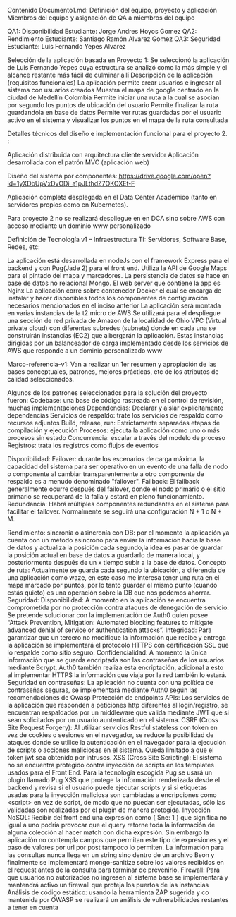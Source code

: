 Contenido Documento1.md:
Definición del equipo, proyecto y aplicación
Miembros del equipo y asignación de QA a miembros del equipo

QA1: 	Disponibilidad  			Estudiante: Jorge Andres Hoyos Gomez
		QA2: 	Rendimiento			Estudiante: Santiago Ramón Alvarez Gomez
		QA3: 	Seguridad			Estudiante: Luis Fernando Yepes Alvarez

Selección de la aplicación basada en Proyecto 1: 
Se seleccionó la aplicación de Luis Fernando Yepes cuya estructura se analizó como la más simple y el alcance restante más fácil de culminar allí
Descripción de la aplicación (requisitos funcionales)
La aplicación permite crear usuarios e ingresar al sistema con usuarios creados
Muestra el mapa de google centrado en la ciudad de Medellín Colombia
Permite iniciar una ruta a la cual se asocian por segundo los puntos de ubicación del usuario
Permite finalizar la ruta guardandola en base de datos
Permite ver rutas guardadas por el usuario activo en el sistema y visualizar los puntos en el mapa de la ruta consultada

Detalles técnicos del diseño e implementación funcional para el proyecto 2. : 

Aplicación distribuida con arquitectura cliente servidor
Aplicación desarrollada con el patrón MVC (aplicación web)

Diseño del sistema por componentes: https://drive.google.com/open?id=1yXDbUpVxDvODi_a1pJLthdZ7OKOXEt-F





Aplicación completa desplegada en el Data Center Académico (tanto en servidores propios como en Kubernetes). 

Para proyecto 2 no se realizará despliegue en en DCA sino sobre AWS con acceso mediante un dominio www personalizado

Definición de Tecnología v1 – Infraestructura TI: Servidores, Software Base, Redes, etc: 

La aplicación está desarrollada en nodeJs con el framework Express para el backend y con Pug(Jade 2) para el front end. Utiliza la API de Google Maps para el pintado del mapa y marcadores. La persistencia de datos se hace en base de datos no relacional Mongo. El web server que contiene la app es Nginx
La aplicación corre sobre contenedor Docker el cual se encarga de instalar y hacer disponibles todos los componentes de configuración necesarios mencionados en el inciso anterior
La aplicación será montada en varias instancias de la t2.micro de AWS
Se utilizará para el despliegue una sección de red privada de Amazon de la localidad de Ohio VPC (Virtual private cloud) con diferentes subredes (subnets) donde en cada una se construirán instancias (EC2) que albergarán la aplicación. Estas instancias dirigidas por un balanceador de carga implementado desde los servicios de AWS que responde a un dominio personalizado www

Marco-referencia-v1: Van a realizar un 1er resumen y apropiación de las bases conceptuales, patrones, mejores prácticas, etc de los atributos de calidad seleccionados. 

Algunos de los patrones seleccionados para la solución del proyecto fueron: 
Codebase: una base de código rastreada en el control de revisión, muchas implementaciones
Dependencias: Declarar y aislar explícitamente dependencias
Servicios de respaldo: trate los servicios de respaldo como recursos adjuntos
Build, release, run: Estrictamente separadas etapas de compilación y ejecución
Procesos: ejecuta la aplicación como uno o más procesos sin estado
Concurrencia: escalar a través del modelo de proceso
Registros: trata los registros como flujos de eventos

Disponibilidad:
Failover: durante los escenarios de carga máxima, la capacidad del sistema para ser operativo en un evento de una falla de nodo o componente al cambiar transparentemente a otro componente de respaldo es a menudo denominado "failover".
Failback: El failback generalmente ocurre después del failover, donde el nodo primario o el sitio primario se recuperará de la falla y estará en pleno funcionamiento.
Redundancia: Habrá múltiples componentes redundantes en el sistema para facilitar el failover. Normalmente se seguirá una configuración N + 1 o N + M.

Rendimiento:
sincronía o asincronía con DB: por el momento la aplicación ya cuenta con un método asíncrono para enviar la información hacia la base de datos y actualiza la posición cada segundo,la idea es pasar de guardar la posición actual en base de datos a guardarlo de manera local, y posteriormente después de un x tiempo subir a la base de datos.
Concepto de ruta: Actualmente se guarda cada segundo la ubicación, a diferencia de una aplicación como waze, en este caso me interesa tener una ruta en el mapa marcado por puntos, por lo tanto guardar el mismo punto (cuando estás quieto) es una operación sobre la DB que nos podemos ahorrar.
Seguridad:
Disponibilidad: A momento en la aplicación se encuentra comprometida por no protección contra ataques de denegación de servicio. Se pretende solucionar con la implementación de Auth0 quien posee “Attack Prevention, Mitigation: Automated blocking features to mitigate advanced denial of service or authentication attacks”.
Integridad: Para garantizar que un tercero no modifique la información que recibe y entrega la aplicación se implementará el protocolo HTTPS con certificación SSL que lo respalde como sitio seguro.
Confidencialidad: A momento la única información que se guarda encriptada son las contraseñas de los usuarios mediante Bcrypt, Auth0 también realiza esta encriptación, adicional a esto al implementar HTTPS la información que viaja por la red también lo estará. 
Seguridad en contraseñas: La aplicación no cuenta con una política de contraseñas seguras, se implementará mediante Auth0 según las recomendaciones de Owasp
Protección de endpoints APIs: Los servicios de la aplicación que responden a peticiones http diferentes al login/registro,  se encuentran respaldados por un middleware que valida mediante JWT que si sean solicitados por un usuario auntenticado en el sistema. 
CSRF (Cross Site Request Forgery): Al utilizar servicios Restful stateless con token en vez de cookies o sesiones en el navegador, se reduce la posibilidad de ataques donde se utilice la autenticación en el navegador para la ejecución de scripts o acciones maliciosas en el sistema. Queda limitado a que el token jwt sea obtenido por intrusos.
XSS (Cross Site Scripting): El sistema no se encuentra protegido contra inyección de scripts en los templates usados para el Front End. Para la tecnología escogida Pug se usará un plugin llamado Pug XSS que protege la información renderizada desde el backend y revisa si el usuario puede ejecutar scripts y si si etiquetas usadas para la inyección maliciosa son cambiadas a encripciones como &lt;script&gt; en vez de script, de modo que no puedan ser ejecutadas, sólo las validadas son realizadas por el plugin de manera protegida.
Inyección NoSQL:  Recibir del front end una expresión como { $ne: 1 } que significa no igual a uno podría provocar que el query retorne toda la información de alguna colección al hacer match con dicha expresión. Sin embargo la aplicación no contempla campos que permitan este tipo de expresiones y el paso de valores por url por post tampoco lo permiten. La información para las consultas nunca llega en un string sino dentro de un archivo Bson y finalmente se implementará mongo-sanitize sobre los valores recibidos en el request antes de la consulta para terminar de prevenirlo.
Firewall: Para que usuarios no autorizados no ingresen al sistema base se implementará y mantendrá activo un firewall que proteja los puertos de las instancias
Análisis de código estático: usando la herramienta ZAP sugerida y co mantenida por OWASP se realizará un análisis de vulnerabilidades restantes a tener en cuenta

